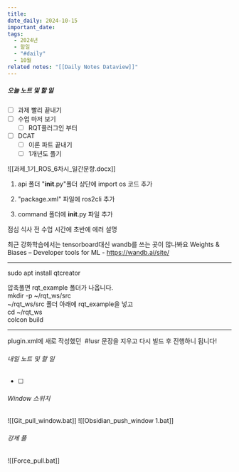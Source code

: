 ```yaml
---
title: 
date_daily: 2024-10-15
important_date: 
tags:
  - 2024년
  - 할일
  - "#daily"
  - 10월
related notes: "[[Daily Notes Dataview]]"
---
```

##### 오늘 노트 및 할 일 
- [ ] 과제 빨리 끝내기
- [ ] 수업 마저 보기
	- [ ] RQT플러그인 부터
- [ ]  DCAT
	- [ ] 이론 파트 끝내기
	- [ ] 1개년도 풀기

![[과제_1기_ROS_6차시_일간문항.docx]]

1. api 폴더 "__init__.py"폴더 상단에 import os 코드 추가  
    
2. "package.xml" 파일에 <depend>ros2cli</depend> 추가  
    
3. command 폴더에 __init__.py 파일 추가

점심 식사 전 수업 시간에 초반에 에러 설명

최근 강화학습에서는 tensorboard대신 wandb를 쓰는 곳이 많나봐요
Weights & Biases – Developer tools for ML - https://wandb.ai/site/

---
sudo apt install qtcreator

압축풀면 rqt_example 폴더가 나옵니다.  
mkdir -p ~/rqt_ws/src  
~/rqt_ws/src 폴더 아래에 rqt_example을 넣고  
cd ~/rqt_ws  
colcon build

--- 
plugin.xml에 새로 작성했던  #!usr 문장을 지우고 다시 빌드 후 진행하니 됩니다!

###### 내일 노트 및 할 일
- [ ]  


######  Window 스위치
![[Git_pull_window.bat]]
![[Obsidian_push_window 1.bat]]



###### 강제 풀
![[Force_pull.bat]]